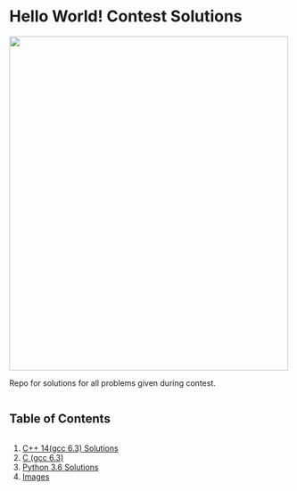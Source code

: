 # Hello World! Contest Solutions
<img src="https://github.com/nagarajpandith/hello-world-contest/blob/main/img/compressed-images/Hello%20World!%20Contest%20Final%20Poster.png?raw=true" width="500" height="600">

Repo for solutions for all problems given during contest.
 <summary><h2 style="display: inline-block">Table of Contents</h2></summary>
  <ol>
    <li><a href="https://github.com/nagarajpandith/hello-world-contest/tree/main/C%2B%2B%2014%20(Gcc%206.3)">C++ 14(gcc 6.3) Solutions</a></li>
    <li><a href="https://github.com/nagarajpandith/hello-world-contest/tree/main/%20C%20(Gcc%206.3)">C (gcc 6.3)</a></li>
    <li><a href="https://github.com/nagarajpandith/hello-world-contest/tree/main/Python%203.6">Python 3.6 Solutions</a></li>
    <li><a href="https://github.com/nagarajpandith/hello-world-contest/tree/main/img">Images</a></li>
  </ol>
